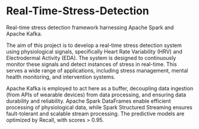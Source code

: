 # Real-Time-Stress-Detection
Real-time stress detection framework harnessing Apache Spark and Apache Kafka.

The aim of this project is to develop a real-time stress detection system using physiological signals, specifically Heart Rate Variability (HRV) and Electrodermal Activity (EDA). 
The system is designed to continuously monitor these signals and detect instances of stress in real-time. This serves a wide range of applications, including stress management, mental health monitoring, and intervention systems.

Apache Kafka is employed to act here as a buffer, decoupling data ingestion (from APIs of wearable devices) from data processing, and ensuring data durability and reliability. Apache Spark DataFrames enable efficient processing of physiological data, while Spark Structured Streaming ensures fault-tolerant and scalable stream processing. The predictive models are optimized by Recall, with scores > 0.95.
